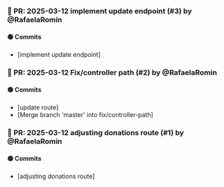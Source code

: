 ### 📌 PR: 2025-03-12 implement update endpoint (#3) by @RafaelaRomin
#### 🟢 Commits
* [implement update endpoint]

### 📌 PR: 2025-03-12 Fix/controller path (#2) by @RafaelaRomin
#### 🟢 Commits
* [update route]
* [Merge branch 'master' into fix/controller-path]

### 📌 PR: 2025-03-12 adjusting donations route (#1) by @RafaelaRomin
#### 🟢 Commits
* [adjusting donations route]
